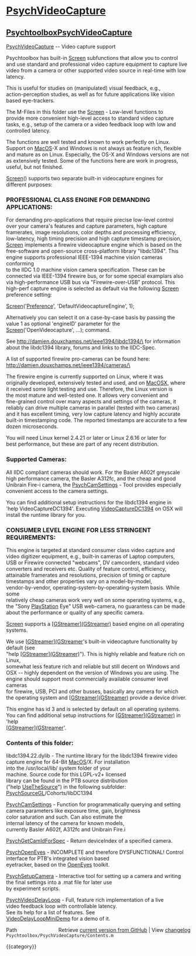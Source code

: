 # [PsychVideoCapture](PsychVideoCapture)
## [Psychtoolbox](Psychtoolbox)[PsychVideoCapture](PsychVideoCapture)

[PsychVideoCapture](PsychVideoCapture) -- Video capture support  
  
Psychtoolbox has built-in [Screen](Screen) subfunctions that allow you to control  
and use standard and professional video capture equipment to capture live  
video from a camera or other supported video source in real-time with low  
latency.  
  
This is useful for studies on (manipulated) visual feedback, e.g.,  
action-perception studies, as well as for future applications like vision  
based eye-trackers.  
  
The M-Files in this folder use the [Screen](Screen) - Low-level functions to  
provide more convenient high-level access to standard video capture  
tasks, e.g., setup of the camera or a video feedback loop with low and  
controlled latency.  
  
The functions are well tested and known to work perfectly on Linux.  
Support on [MacOS](MacOS)-X and Windows is not always as feature rich, flexible  
and mature as on Linux. Especially, the OS-X and Windows versions are not  
as extensively tested. Some of the functions here are work in progress,  
useful, but not finished.  
  
[Screen](Screen)() supports two separate built-in videocapture engines for  
different purposes:  
  
### PROFESSIONAL CLASS ENGINE FOR DEMANDING APPLICATIONS:  
  
For demanding pro-applications that require precise low-level control  
over your camera's features and capture parameters, high capture  
framerates, image resolutions, color depths and processing efficiency,  
low-latency, high timing precision and high capture timestamp precision,  
[Screen](Screen) implements a firewire videocapture engine which is based on the  
free-software and open-source cross-platform library "libdc1394". This  
engine supports professional IEEE-1394 machine vision cameras conforming  
to the IIDC 1.0 machine vision camera specification. These can be  
connected via IEEE-1394 firewire bus, or for some special examplars also  
via high-performance USB bus via "Firewire-over-USB" protocol. This  
high-perf capture engine is selected as default via the following [Screen](Screen)  
preference setting:  
  
[Screen](Screen)('[Preference](Preference)', 'DefaultVideocaptureEngine', 1);  
  
Alternatively you can select it on a case-by-case basis by passing the  
value 1 as optional 'engineID' parameter for the  
[Screen](Screen)('OpenVideocapture', ...); command.  
  
See <http://damien.douxchamps.net/ieee1394/libdc1394/\> for information  
about the libdc1394 library, forums and links to the IIDC-Spec.  
  
A list of supported firewire pro-cameras can be found here:  
<http://damien.douxchamps.net/ieee1394/cameras/\>  
  
The firewire engine is currently supported on Linux, where it was  
originally developed, extensively tested and used, and on [MacOSX](MacOSX), where  
it received some light testing and use. Therefore, the Linux version is  
the most mature and well-tested one. It allows very convenient and  
fine-grained control over many aspects and settings of the cameras, it  
reliably can drive multiple cameras in parallel (tested with two cameras)  
and it has excellent timing, very low capture latency and highly accurate  
built-in timestamping code. The reported timestamps are accurate to a few  
dozen microseconds.  
  
You will need Linux kernel 2.4.21 or later or Linux 2.6.16 or later for  
best performance, but these are part of any recent distribution.  
  
### Supported Cameras:  
  
All IIDC compliant cameras should work. For the Basler A602f greyscale  
high performance camera, the Basler A312fc, and the cheap and good  
Unibrain Fire-i camera, the [PsychCamSettings](PsychCamSettings) - Tool provides especially  
convenient access to the camera settings.  
  
You can find additional setup instructions for the libdc1394 engine in  
'help VideoCaptureDC1394'. Executing [VideoCaptureDC1394](VideoCaptureDC1394) on OSX will  
install the runtime library for you.  
  
  
### CONSUMER LEVEL ENGINE FOR LESS STRINGENT REQUIREMENTS:  
  
This engine is targeted at standard consumer class video capture and  
video digitizer equipment, e.g., built-in cameras of Laptop computers,  
USB or Firewire connected "webcams", DV camcorders, standard video  
converters and receivers etc. Quality of feature control, efficiency,  
attainable framerates and resolutions, precision of timing or capture  
timestamps and other properties vary on a model-by-model,  
vendor-by-vendor, operating-system-by-operating-system basis. While some  
relatively cheap cameras work very well on some operating systems, e.g.,  
the "Sony [PlayStation](PlayStation) Eye" USB web-camera, no guarantess can be made  
about the performance or quality of any specific camera.  
  
[Screen](Screen) supports a [[GStreamer](GStreamer)][(GStreamer)]((GStreamer)) based engine on all operating systems.  
  
We use [[GStreamer](GStreamer)][(GStreamer]((GStreamer))'s built-in videocapture functionality by default (see  
"help [[GStreamer](GStreamer)][(GStreamer)]((GStreamer))"). This is highly reliable and feature rich on Linux,  
somewhat less feature rich and reliable but still decent on Windows and  
OSX -- highly dependent on the version of Windows you are using. The  
engine should support most commercially available consumer level cameras  
for firewire, USB, PCI and other busses, basically any camera for which  
the operating system and [[GStreamer](GStreamer)][(GStreamer)]((GStreamer)) provide a device driver.  
  
This engine has id 3 and is selected by default on all operating systems.  
You can find additional setup instructions for [[GStreamer](GStreamer)][(GStreamer)]((GStreamer)) in 'help  
[[GStreamer](GStreamer)][(GStreamer]((GStreamer))'.  
  
  
### Contents of this folder:  
  
libdc1394.22.dylib - The runtime library for the libdc1394 firewire video  
                     capture engine for 64-Bit [MacOS](MacOS)/X. For installation  
                     into the /usr/local/lib/ system folder of your  
                     machine. Source code for this LGPL-v2+ licensed  
                     library can be found in the PTB source distribution  
                     ("help [UseTheSource](UseTheSource)") in the following subfolder:  
                     [PsychSourceGL](PsychSourceGL)/Cohorts/libDC1394  
  
[PsychCamSettings](PsychCamSettings)   - Function for programmatically querying and setting  
                     camera parameters like exposure time, gain, brightness  
                     color saturation and such. Can also estimate the  
                     internal latency of the camera for known models,  
                     currently Basler A602f, A312fc and Unibrain Fire.i  
  
[PsychGetCamIdForSpec](PsychGetCamIdForSpec) - Return deviceIndex of a specified camera.  
  
[PsychOpenEyes](PsychOpenEyes)        - INCOMPLETE and therefore DYSFUNCTIONAL! Control  
                       interface for PTB's integrated vision based  
                       eyetracker, based on the [OpenEyes](OpenEyes) toolkit.  
  
[PsychSetupCamera](PsychSetupCamera)     - Interactive tool for setting up a camera and writing  
                       the final settings into a .mat file for later use  
                       by experiment scripts.  
  
[PsychVideoDelayLoop](PsychVideoDelayLoop)  - Full, feature rich implementation of a live  
                       video feedback loop with controllable latency.  
                       See its help for a list of features. See  
                       [VideoDelayLoopMiniDemo](VideoDelayLoopMiniDemo) for a demo of it.  
  




<div class="code_header" style="text-align:right;">
  <span style="float:left;">Path&nbsp;&nbsp;</span> <span class="counter">Retrieve <a href=
  "https://raw.github.com/Psychtoolbox-3/Psychtoolbox-3/beta/Psychtoolbox/PsychVideoCapture/Contents.m">current version from GitHub</a> | View <a href=
  "https://github.com/Psychtoolbox-3/Psychtoolbox-3/commits/beta/Psychtoolbox/PsychVideoCapture/Contents.m">changelog</a></span>
</div>
<div class="code">
  <code>Psychtoolbox/PsychVideoCapture/Contents.m</code>
</div>

{{category}}